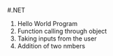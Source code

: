 #.NET

1. Hello World Program
2. Function calling through object
3. Taking inputs from the user
4. Addition of two nmbers